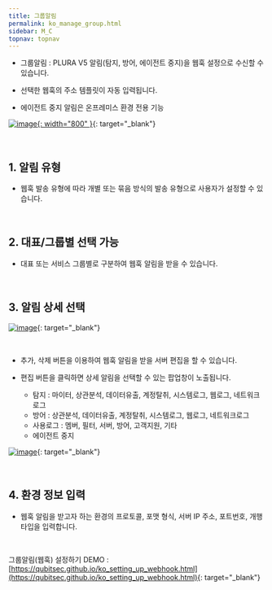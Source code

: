 ```yaml
---
title: 그룹알림
permalink: ko_manage_group.html
sidebar: M_C
topnav: topnav
---
```


- 그룹알림 : PLURA V5 알림(탐지, 방어, 에이전트 중지)을 웹훅 설정으로 수신할 수 있습니다.

- 선택한 웹훅의 주소 템플릿이 자동 입력됩니다.

- 에이전트 중지 알림은 온프레미스 환경 전용 기능   

[![image](/docs/images/Manual/common/manage/group/01.png){: width="800" }](/docs/images/Manual/common/manage/group/01.png){: target="_blank"}

<br />

## 1. 알림 유형
- 웹훅 발송 유형에 따라 개별 또는 묶음 방식의 발송 유형으로 사용자가 설정할 수 있습니다.

<br />

## 2. 대표/그룹별 선택 가능
- 대표 또는 서비스 그룹별로 구분하여 웹훅  알림을 받을 수 있습니다.

<br />

## 3. 알림 상세 선택

[![image](/docs/images/Manual/common/manage/group/2.png)](/docs/images/Manual/common/manage/group/2.png){: target="_blank"}

<br />

- 추가, 삭제 버튼을 이용하여 웹훅 알림을 받을 서버 편집을 할 수 있습니다.

- 편집 버튼을 클릭하면 상세 알림을 선택할 수 있는 팝업창이 노출됩니다.   
  - 탐지 : 마이터, 상관분석, 데이터유출, 계정탈취, 시스템로그, 웹로그, 네트워크로그   
  - 방어 : 상관분석, 데이터유출, 계정탈취, 시스템로그, 웹로그, 네트워크로그   
  - 사용로그 : 멤버, 필터, 서버, 방어, 고객지원, 기타   
  - 에이전트 중지

[![image](/docs/images/Manual/common/manage/group/3.png)](/docs/images/Manual/common/manage/group/3.png){: target="_blank"}

<br />

## 4. 환경 정보 입력
-  웹훅 알림을 받고자 하는 환경의 프로토콜, 포맷 형식, 서버 IP 주소, 포트번호, 개행타입을 입력합니다.

<br />

그룹알림(웹훅) 설정하기 DEMO : [https://qubitsec.github.io/ko_setting_up_webhook.html](https://qubitsec.github.io/ko_setting_up_webhook.html){: target="_blank"}